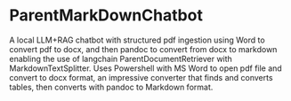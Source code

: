# ParentMarkDownChatbot
A local LLM+RAG chatbot with structured pdf ingestion using Word to convert pdf to docx, and then pandoc to convert from docx to markdown enabling the use of langchain ParentDocumentRetriever with MarkdownTextSplitter.
Uses Powershell with MS Word to open pdf file and convert to docx format, an impressive converter that finds and converts tables, then converts with pandoc to Markdown format.

